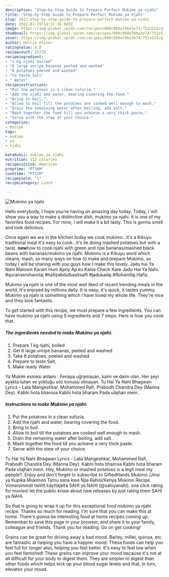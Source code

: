 ```yaml
---
description: "Step-by-Step Guide to Prepare Perfect Mukimo ya njahi"
title: "Step-by-Step Guide to Prepare Perfect Mukimo ya njahi"
slug: 2612-step-by-step-guide-to-prepare-perfect-mukimo-ya-njahi
date: 2022-01-15T14:22:36.689Z
image: https://img-global.cpcdn.com/recipes/009c980a766e3e74/751x532cq70/mukimo-ya-njahi-recipe-main-photo.jpg
thumbnail: https://img-global.cpcdn.com/recipes/009c980a766e3e74/751x532cq70/mukimo-ya-njahi-recipe-main-photo.jpg
cover: https://img-global.cpcdn.com/recipes/009c980a766e3e74/751x532cq70/mukimo-ya-njahi-recipe-main-photo.jpg
author: Hallie Oliver
ratingvalue: 4.8
reviewcount: 25729
recipeingredient:
- "1 kg njahi boiled"
- "6 large unripe bananas peeled and washed"
- "6 potatoes peeled and washed"
- "to taste Salt"
- " Water"
recipeinstructions:
- "Put the potatoes in a clean sufuria."
- "Add the njahi and water, bearing covering the food."
- "Bring to boil."
- "Allow to boil till the potatoes are cooked well enough to mash."
- "Drain the remaining water after boiling, add salt."
- "Mash together the food till you achieve a very thick paste."
- "Serve with the stew of your choice."
categories:
- Recipe
tags:
- mukimo
- ya
- njahi

katakunci: mukimo ya njahi 
nutrition: 212 calories
recipecuisine: American
preptime: "PT36M"
cooktime: "PT51M"
recipeyield: "1"
recipecategory: Lunch

---
```



![Mukimo ya njahi](https://img-global.cpcdn.com/recipes/009c980a766e3e74/751x532cq70/mukimo-ya-njahi-recipe-main-photo.jpg)

Hello everybody, I hope you're having an amazing day today. Today, I will show you a way to make a distinctive dish, mukimo ya njahi. It is one of my favorites food recipes. For mine, I will make it a bit tasty. This is gonna smell and look delicious.

Once again we are in the kitchen.today we cook mukimo…it&#39;s a Kikuyu traditional meal it&#39;s easy to cook…it&#39;s lie doing mashed potatoes but with a twist. **new**how to cook njahi with green and ripe bananas/mashed black beans with bananas/mukimo ya njahi. Mukimo is a Kikuyu word which means, mash, so many ways on how to make and prepare Mukimo, so today I will be sharing with you guys how I make this lovely. Jadu hai Ya Nahi Maloom Karain Hum Apny Ap ko Kaise Check Kare Jadu Hai Ya Nahi. #quranserohaniilaj #hafizabdulbasitsalfi #jadukailaj #RohaniIlaj Hafiz.

Mukimo ya njahi is one of the most well liked of recent trending meals in the world. It's enjoyed by millions daily. It is easy, it's quick, it tastes yummy. Mukimo ya njahi is something which I have loved my whole life. They're nice and they look fantastic.


To get started with this recipe, we must prepare a few ingredients. You can have mukimo ya njahi using 5 ingredients and 7 steps. Here is how you cook that.

<!--inarticleads1-->

##### The ingredients needed to make Mukimo ya njahi:

1. Prepare 1 kg njahi, boiled
1. Get 6 large unripe bananas, peeled and washed
1. Take 6 potatoes, peeled and washed
1. Prepare to taste Salt,
1. Make ready  Water


Ya Mukim esması anlamı : Fenaya uğramayan, kaim ve daim olan. Her şeyi ayakta tutan ve yokluğu söz konusu olmayan. Tu Hai Ya Nahi Bhagwan Lyrics - Lata Mangeshkar, Mohammed Rafi, Prabodh Chandra Dey (Manna Dey). Kabhi hota bharosa Kabhi hota bharam Pada ulajhan mein. 

<!--inarticleads2-->

##### Instructions to make Mukimo ya njahi:

1. Put the potatoes in a clean sufuria.
1. Add the njahi and water, bearing covering the food.
1. Bring to boil.
1. Allow to boil till the potatoes are cooked well enough to mash.
1. Drain the remaining water after boiling, add salt.
1. Mash together the food till you achieve a very thick paste.
1. Serve with the stew of your choice.


Tu Hai Ya Nahi Bhagwan Lyrics - Lata Mangeshkar, Mohammed Rafi, Prabodh Chandra Dey (Manna Dey). Kabhi hota bharosa Kabhi hota bharam Pada ulajhan mein. Hey, Mukimo or mashed potatoes is a legit meal my people!!. Enjoy and don&#39;t forget to subscribe to GiftedHands Mukimo /Jinsi ya Kupika Mukimoo Tamu sana kwa Njia Rahisi/Kenya Mukimo Recipe. Viimeisimmät twiitit käyttäjältä SAHI ya NAHI (@sahiyanahi). one click rating for movies! let the public know about new releases by just rating them SAHI ya NAHI. 

So that is going to wrap it up for this exceptional food mukimo ya njahi recipe. Thanks so much for reading. I'm sure that you can make this at home. There's gonna be interesting food at home recipes coming up. Remember to save this page in your browser, and share it to your family, colleague and friends. Thank you for reading. Go on get cooking!

Grains can be great for driving away a bad mood. Barley, millet, quinoa, etc are fantastic at helping you have a happier mood. These foods can help you feel full for longer also, helping you feel better. It's easy to feel low when you feel famished! These grains can improve your mood because it's not at all difficult for your body to digest them. They are simpler to digest than other foods which helps kick up your blood sugar levels and that, in turn, elevates your mood.
